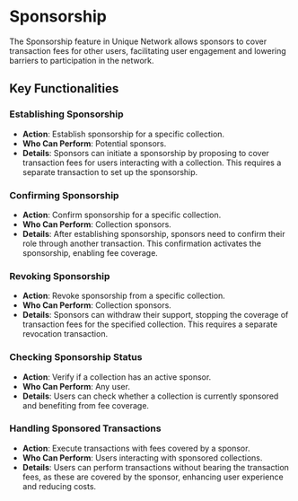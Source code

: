 # Sponsorship

The Sponsorship feature in Unique Network allows sponsors to cover transaction fees for other users, facilitating user engagement and lowering barriers to participation in the network.

## Key Functionalities

### Establishing Sponsorship

- **Action**: Establish sponsorship for a specific collection.
- **Who Can Perform**: Potential sponsors.
- **Details**: Sponsors can initiate a sponsorship by proposing to cover transaction fees for users interacting with a collection. This requires a separate transaction to set up the sponsorship.

### Confirming Sponsorship

- **Action**: Confirm sponsorship for a specific collection.
- **Who Can Perform**: Collection sponsors.
- **Details**: After establishing sponsorship, sponsors need to confirm their role through another transaction. This confirmation activates the sponsorship, enabling fee coverage.

### Revoking Sponsorship

- **Action**: Revoke sponsorship from a specific collection.
- **Who Can Perform**: Collection sponsors.
- **Details**: Sponsors can withdraw their support, stopping the coverage of transaction fees for the specified collection. This requires a separate revocation transaction.

### Checking Sponsorship Status

- **Action**: Verify if a collection has an active sponsor.
- **Who Can Perform**: Any user.
- **Details**: Users can check whether a collection is currently sponsored and benefiting from fee coverage.

### Handling Sponsored Transactions

- **Action**: Execute transactions with fees covered by a sponsor.
- **Who Can Perform**: Users interacting with sponsored collections.
- **Details**: Users can perform transactions without bearing the transaction fees, as these are covered by the sponsor, enhancing user experience and reducing costs.
